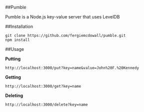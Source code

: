 ##Pumble

Pumble is a Node.js key-value server that uses LevelDB

##Installation

    git clone https://github.com/fergiemcdowall/pumble.git
    npm install

##Usage

**Putting**

    http://localhost:3000/put?key=name&value=John%20F.%20Kennedy

**Getting**

    http://localhost:3000/get?key=name

**Deleting**

    http://localhost:3000/delete?key=name
